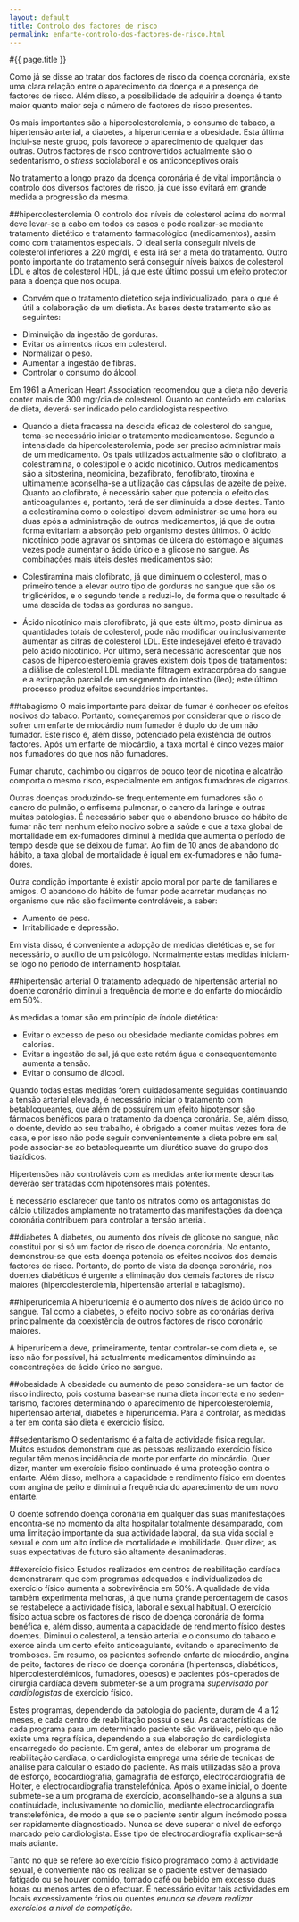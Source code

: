 ```yaml
---
layout: default
title: Controlo dos factores de risco
permalink: enfarte-controlo-dos-factores-de-risco.html
---
```


#{{ page.title }}

Como já se disse ao tratar dos factores de risco da doença coronária, existe uma clara relação entre o aparecimento da doença e a presença de factores de risco. Além disso, a possibilidade de adquirir a doença é tanto maior quanto maior seja o número de factores de risco presentes.

Os mais importantes são a hipercolesterolemia, o consumo de tabaco, a hipertensão arterial, a diabetes, a hiperuricemia e a obesidade. Esta última inclui-se neste grupo, pois favorece o aparecimento de qualquer das outras. Outros factores de risco controvertidos actualmente são o sedentarismo, o <em>stress </em>socio­laboral e os anticonceptivos orais

No tratamento a longo prazo da doença coronária é de vital importância o controlo dos diversos factores de risco, já que isso evitará em grande medida a progressão da mesma.

##hipercolesterolemia
O controlo dos níveis de colesterol acima do normal deve levar-se a cabo em todos os casos e pode realizar-se mediante tratamento dietético e tratamento farmacológico (medicamentos), assim como com tratamentos especiais. O ideal seria conseguir níveis de colesterol inferiores a 220 mg/dl, e esta irá ser a meta do tratamento.
Outro ponto importante do tratamento será conseguir níveis baixos de colesterol LDL e altos de colesterol HDL, já que este último possui um efeito protector para a doença que nos ocupa.

* Convém que o tratamento dietético seja individualizado, para o que é útil a colabo­ração de um dietista. As bases deste tratamento são as seguintes:
- Diminuição da ingestão de gorduras.
- Evitar os alimentos ricos em colesterol.
- Normalizar o peso.
- Aumentar a ingestão de fibras.
- Controlar o consumo do álcool.

Em 1961 a American Heart Association recomendou que a dieta não deveria conter mais de 300 mgr/dia de colesterol. Quanto ao conteúdo em calorias de dieta, deverá· ser indicado pelo cardiologista respectivo.

* Quando a dieta fracassa na descida eficaz de colesterol do sangue, toma-se necessário iniciar o tratamento medicamentoso. Segundo a intensidade da hipercolesterolemia, pode ser preciso administrar mais de um medicamento.
Os tpais utilizados actualmente são o clofibrato, a colestiramina, o colestipol e o ácido nicotínico. Outros medicamentos são a sitosterina, neomicina, bezafibrato, fenofi­brato, tiroxina e ultimamente aconselha-se a utilização das cápsulas de azeite de peixe.
Quanto ao clofibrato, é necessário saber que potencia o efeito dos anticoagulantes e, portanto, terá de ser diminuída a dose destes.
Tanto a colestiramina como o colestipol devem administrar-se uma hora ou duas após a administração de outros medicamentos, já que de outra forma evitariam a absorção pelo organismo destes últimos.
O ácido nicotÍnico pode agravar os sintomas de úlcera do estômago e algumas vezes pode aumentar o ácido úrico e a glicose no sangue.
As combinações mais úteis destes medi­camentos são:
- Colestiramina mais clofibrato, já que diminuem o colesterol, mas o primeiro tende a elevar outro tipo de gorduras no sangue que são os triglicéridos, e o segundo tende a reduzi-lo, de forma que o resultado é uma descida de todas as gorduras no sangue.

- Ácido nicotínico mais clorofibrato, já que este último, posto diminua as quantidades totais de colesterol, pode não modificar ou inclusivamente aumentar as cifras de colesterol LDL. Este indesejável efeito é travado pelo ácido nicotínico.
Por último, será necessário acrescentar que nos casos de hipercolesterolemia graves existem dois tipos de tratamentos: a diálise de colesterol LDL mediante filtragem extra­corpórea do sangue e a extirpação parcial de um segmento do intestino (íleo); este último processo produz efeitos secundários impor­tantes.

##tabagismo
O mais importante para deixar de fumar é conhecer os efeitos nocivos do tabaco. Portanto, começaremos por considerar que o risco de sofrer um enfarte de miocárdio num fumador é duplo do de um não fumador. Este risco é, além disso, potenciado pela existência de outros factores. Após um enfarte de miocárdio, a taxa mortal é cinco vezes maior nos fumadores do que nos não fumadores.

Fumar charuto, cachimbo ou cigarros de pouco teor de nicotina e alcatrão comporta o mesmo risco, especialmente em antigos fuma­dores de cigarros.

Outras doenças produzindo-se frequentemente em fumadores são o cancro do pulmão, o enfisema pulmonar, o cancro da laringe e outras muitas patologias.
É necessário saber que o abandono brusco do hábito de fumar não tem nenhum efeito nocivo sobre a saúde e que a taxa global de mortalidade em ex-fumadores diminui à medida que aumenta o período de tempo desde que se deixou de fumar. Ao fim de 10 anos de abandono do hábito, a taxa global de mortali­dade é igual em ex-fumadores e não fuma­dores.

Outra condição importante é existir apoio moral por parte de familiares e amigos. O abandono do hábito de fumar pode acarretar mudanças no organismo que não são facilmente controláveis, a saber:
- Aumento de peso.
- Irritabilidade e depressão.

Em vista disso, é conveniente a adopção de medidas dietéticas e, se for necessário, o auxílio de um psicólogo. Normalmente estas medidas iniciam-se logo no período de inter­namento hospitalar.

##hipertensão arterial
O tratamento adequado de hipertensão arterial no doente coronário diminui a frequência de morte e do enfarte do miocárdio em 50%.

As medidas a tomar são em princípio de índole dietética:
* Evitar o excesso de peso ou obesidade mediante comidas pobres em calorias.
* Evitar a ingestão de sal, já que este retém água e consequentemente aumenta a tensão.
* Evitar o consumo de álcool.

Quando todas estas medidas forem cuidado­samente seguidas continuando a tensão arte­rial elevada, é necessário iniciar o tratamento com betabloqueantes, que além de possuírem um efeito hipotensor são fármacos benéficos para o tratamento da doença coronária. Se, além disso, o doente, devido ao seu trabalho, é obrigado a comer muitas vezes fora de casa, e por isso não pode seguir convenientemente a dieta pobre em sal, pode associar-se ao betabloqueante um diurético suave do grupo dos tiazídicos.

Hipertensões não controláveis com as medi­das anteriormente descritas deverão ser trata­das com hipotensores mais potentes.

É necessário esclarecer que tanto os nitratos como os antagonistas do cálcio utilizados amplamente no tratamento das manifestações da doença coronária contribuem para controlar a tensão arterial.

##diabetes
A diabetes, ou aumento dos níveis de glicose no sangue, não constitui por si só um factor de risco de doença coronária. No entanto, demonstrou-se que esta doença poten­cia os efeitos nocivos dos demais factores de risco. Portanto, do ponto de vista da doença coronária, nos doentes diabéticos é urgente a eliminação dos demais factores de risco maiores (hipercolesterolemia, hipertensão arterial e tabagismo).

##hiperuricemia
A hiperuricemia é o aumento dos níveis de ácido úrico no sangue. Tal como a diabetes, o efeito nocivo sobre as coronárias deriva principalmente da coexistência de outros factores de risco coronário maiores.

A hiperuricemia deve, primeiramente, tentar controlar-se com dieta e, se isso não for possível, há actualmente medicamentos diminuindo as concentrações de ácido úrico no sangue.

##obesidade
A obesidade ou aumento de peso considera­-se um factor de risco indirecto, pois costuma basear-se numa dieta incorrecta e no seden­tarismo, factores determinando o aparecimento de hipercolesterolemia, hipertensão arterial, diabetes e hiperuricemia.
Para a controlar, as medidas a ter em conta são dieta e exercício físico.

##sedentarismo
O sedentarismo é a falta de actividade física regular. Muitos estudos demonstram que as pessoas realizando exercício físico regular têm menos incidência de morte por enfarte do miocárdio. Quer dizer, manter um exercício físico continuado é uma protecção contra o enfarte. Além disso, melhora a capacidade e rendimento físico em doentes com angina de peito e diminui a frequência do aparecimento de um novo enfarte.

O doente sofrendo doença coronária em qualquer das suas manifestações encontra-se no momento da alta hospitalar totalmente desamparado, com uma limitação importante da sua actividade laboral, da sua vida social e sexual e com um alto índice de mortalidade e imobilidade. Quer dizer, as suas expectativas de futuro são altamente desanimadoras.

##exercício fisico
Estudos realizados em centros de reabili­tação cardíaca demonstraram que com progra­mas adequados e individualizados de exercício físico aumenta a sobrevivência em 50%. A qualidade de vida também experimenta melhoras, já que numa grande percentagem de casos se restabelece a actividade física, laboral e sexual habitual.
O exercício físico actua sobre os factores de risco de doença coronária de forma benéfica e, além disso, aumenta a capacidade de rendi­mento físico destes doentes. Diminui o coles­terol, a tensão arterial e o consumo do tabaco e exerce ainda um certo efeito anticoagulante, evitando o aparecimento de tromboses.
Em resumo, os pacientes sofrendo enfarte de miocárdio, angina de peito, factores de risco de doença coronária (hipertensos, diabéticos, hipercolesterolémicos, fumadores, obesos) e pacientes pós-operados de cirurgia cardíaca devem submeter-se a um programa <em>supervisado por cardiologistas </em>de exercício físico.

Estes programas, dependendo da patologia do paciente, duram de 4 a 12 meses, e cada centro de reabilitação possui o seu. As características de cada programa para um deter­minado paciente são variáveis, pelo que não existe uma regra física, dependendo a sua elaboração do cardiologista encarregado do paciente.
Em geral, antes de elaborar um programa de reabilitação cardíaca, o cardiologista emprega uma série de técnicas de análise para calcular o estado do paciente. As mais utilizadas são a prova de esforço, ecocardiografia, gamagra­fia de esforço, electrocardiografia de Holter, e electrocardiografia transtelefónica.
Após o exame inicial, o doente submete-se a um programa de exercício, aconselhando-se a alguns a sua continuidade, inclusivamente no domicílio, mediante electrocardiografia transtelefónica, de modo a que se o paciente sentir algum incómodo possa ser rapidamente diagnosticado. Nunca se deve superar o nível de esforço marcado pelo cardiologista. Esse tipo de electrocardiografia explicar-se-á mais adiante.

Tanto no que se refere ao exercício físico programado como à actividade sexual, é conveniente não os realizar se o paciente estiver demasiado fatigado ou se houver comido, tomado café ou bebido em excesso duas horas ou menos antes de o efectuar. É necessário evitar tais actividades em locais excessivamente frios ou quentes e<em>nunca se devem realizar exercícios a nível de competição.</em>
